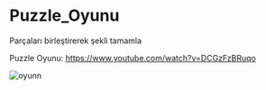 # Puzzle_Oyunu
Parçaları birleştirerek şekli tamamla

Puzzle Oyunu: https://www.youtube.com/watch?v=DCGzFzBRuqo

![oyunn](https://github.com/enbayy/Puzzle_Oyunu/assets/103318928/d9da94ba-bb13-41cf-b3d2-0117f3fe5a4b)
